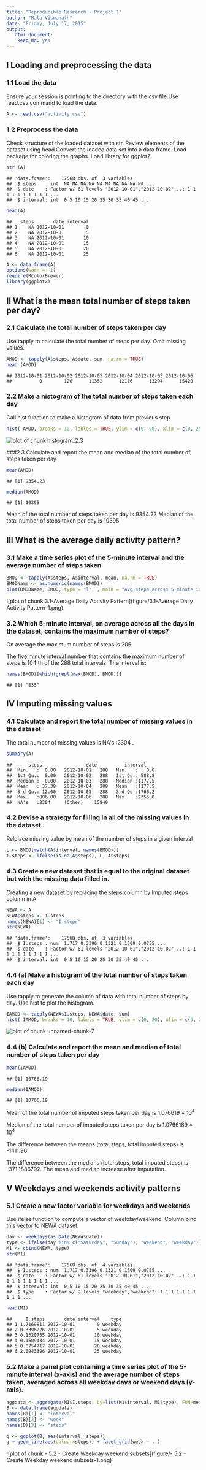 ```yaml
---
title: "Reproducible Research - Project 1"
author: "Mala Viswanath"
date: "Friday, July 17, 2015"
output: 
   html_document:
    keep_md: yes
---
```

## I Loading and preprocessing the data

### 1.1 Load the data

Ensure your session is pointing to the directory with the csv file.Use read.csv command to load the data.

```r
A <- read.csv("activity.csv")
```

### 1.2 Preprocess the data
Check structure of the loaded dataset with str. Review elements of the dataset using head.Convert the loaded data set into a data frame. Load package for coloring the graphs. Load library for ggplot2.


```r
str (A)
```

```
## 'data.frame':	17568 obs. of  3 variables:
##  $ steps   : int  NA NA NA NA NA NA NA NA NA NA ...
##  $ date    : Factor w/ 61 levels "2012-10-01","2012-10-02",..: 1 1 1 1 1 1 1 1 1 1 ...
##  $ interval: int  0 5 10 15 20 25 30 35 40 45 ...
```

```r
head(A)
```

```
##   steps       date interval
## 1    NA 2012-10-01        0
## 2    NA 2012-10-01        5
## 3    NA 2012-10-01       10
## 4    NA 2012-10-01       15
## 5    NA 2012-10-01       20
## 6    NA 2012-10-01       25
```

```r
A <- data.frame(A)
options(warn = -1)
require(RColorBrewer)
library(ggplot2)
```
## II What is the mean total number of steps taken per day?

### 2.1 Calculate the total number of steps taken per day 
Use tapply to calculate the total number of steps per day. Omit missing values.

```r
AMOD <- tapply(A$steps, A$date, sum, na.rm = TRUE)
head (AMOD)
```

```
## 2012-10-01 2012-10-02 2012-10-03 2012-10-04 2012-10-05 2012-10-06 
##          0        126      11352      12116      13294      15420
```
### 2.2 Make a histogram of the total number of steps taken each day 
Call hist function to make a histogram of data from previous step

```r
hist( AMOD, breaks = 10, lables = TRUE, ylim = c(0, 20), xlim = c(0, 25000), main="Histogram of # of steps per day", xlab="Number of Steps per day ", col = brewer.pal(5, "Set2"))
```

![plot of chunk histogram_2.3](figure/histogram_2.3-1.png) 


###2.3 Calculate and report the mean and median of the total number of steps taken per day 


```r
mean(AMOD)
```

```
## [1] 9354.23
```

```r
median(AMOD)
```

```
## [1] 10395
```
Mean of the total number of steps taken per day is 9354.23
Median of the total number of steps taken per day is 10395

## III What is the average daily activity pattern?
### 3.1 Make a time series plot of the 5-minute interval and the average number of steps taken


```r
BMOD <- tapply(A$steps, A$interval, mean, na.rm = TRUE)
BMODName <- as.numeric(names(BMOD))
plot(BMODName, BMOD, type = "l", , main = "Avg steps across 5-minute intervals", xlab = "5-min Intervals", ylab = "Avg. number of steps")
```

![plot of chunk 3.1-Average Daily Activity Pattern](figure/3.1-Average Daily Activity Pattern-1.png) 

### 3.2 Which 5-minute interval, on average across all the days in the dataset, contains the maximum number of steps?
On average the maximum number of steps is 206. 

The five minute interval number that contains the maximum number of steps is 104 th of the 288 total intervals. The interval is:

```r
names(BMOD)[which(grepl(max(BMOD), BMOD))]
```

```
## [1] "835"
```
## IV Imputing missing values
### 4.1 Calculate and report the total number of missing values in the dataset 
The total number of missing values is NA's   :2304  .

```r
summary(A)
```

```
##      steps                date          interval     
##  Min.   :  0.00   2012-10-01:  288   Min.   :   0.0  
##  1st Qu.:  0.00   2012-10-02:  288   1st Qu.: 588.8  
##  Median :  0.00   2012-10-03:  288   Median :1177.5  
##  Mean   : 37.38   2012-10-04:  288   Mean   :1177.5  
##  3rd Qu.: 12.00   2012-10-05:  288   3rd Qu.:1766.2  
##  Max.   :806.00   2012-10-06:  288   Max.   :2355.0  
##  NA's   :2304     (Other)   :15840
```
### 4.2 Devise a strategy for filling in all of the missing values in the dataset.
Relplace missing value by mean of the number of steps in a given interval


```r
L <- BMOD[match(A$interval, names(BMOD))]
I.steps <- ifelse(is.na(A$steps), L, A$steps)
```
### 4.3 Create a new dataset that is equal to the original dataset but with the missing data filled in.
Creating a new dataset by replacing the steps column by Imputed steps column in A. 


```r
NEWA <- A
NEWA$steps <- I.steps
names(NEWA)[1] <- "I.steps"
str(NEWA)
```

```
## 'data.frame':	17568 obs. of  3 variables:
##  $ I.steps : num  1.717 0.3396 0.1321 0.1509 0.0755 ...
##  $ date    : Factor w/ 61 levels "2012-10-01","2012-10-02",..: 1 1 1 1 1 1 1 1 1 1 ...
##  $ interval: int  0 5 10 15 20 25 30 35 40 45 ...
```
### 4.4 (a) Make a histogram of the total number of steps taken each day
Use tapply to generate the column of data with total number of steps by day. Use hist to plot the histogram.


```r
IAMOD <- tapply(NEWA$I.steps, NEWA$date, sum)
hist( IAMOD, breaks = 10, labels = TRUE, ylim = c(0, 20), xlim = c(0, 25000), main="Histogram of # of steps per day", xlab="Number of Steps per day ", col = brewer.pal(5, "Set2"))
```

![plot of chunk unnamed-chunk-7](figure/unnamed-chunk-7-1.png) 

### 4.4 (b) Calculate and report the mean and median of total number of steps taken per day

```r
mean(IAMOD)
```

```
## [1] 10766.19
```

```r
median(IAMOD)
```

```
## [1] 10766.19
```
Mean of the total number of imputed steps taken per day is 1.076619 &times; 10<sup>4</sup>

Median of the total number of imputed steps taken per day is 1.0766189 &times; 10<sup>4</sup>

The difference between the means (total steps, total imputed steps) is -1411.96

The difference between the medians (total steps, total imputed steps) is -371.1886792. The mean and median increase after imputation.

## V Weekdays and weekends activity patterns
### 5.1 Create a new factor variable for weekdays and weekends
Use ifelse function to compute a vector of weekday/weekend. Column bind this vector to NEWA dataset.

```r
day <- weekdays(as.Date(NEWA$date))
type <- ifelse(day %in% c("Saturday", "Sunday"), "weekend", "weekday")
M1 <- cbind(NEWA, type)
str(M1)
```

```
## 'data.frame':	17568 obs. of  4 variables:
##  $ I.steps : num  1.717 0.3396 0.1321 0.1509 0.0755 ...
##  $ date    : Factor w/ 61 levels "2012-10-01","2012-10-02",..: 1 1 1 1 1 1 1 1 1 1 ...
##  $ interval: int  0 5 10 15 20 25 30 35 40 45 ...
##  $ type    : Factor w/ 2 levels "weekday","weekend": 1 1 1 1 1 1 1 1 1 1 ...
```

```r
head(M1)
```

```
##     I.steps       date interval    type
## 1 1.7169811 2012-10-01        0 weekday
## 2 0.3396226 2012-10-01        5 weekday
## 3 0.1320755 2012-10-01       10 weekday
## 4 0.1509434 2012-10-01       15 weekday
## 5 0.0754717 2012-10-01       20 weekday
## 6 2.0943396 2012-10-01       25 weekday
```
### 5.2 Make a panel plot containing a time series plot of the 5-minute interval (x-axis) and the average number of steps taken, averaged across all weekday days or weekend days (y-axis). 

```r
aggdata <- aggregate(M1$I.steps, by=list(M1$interval, M1$type), FUN=mean)
B <- data.frame(aggdata)
names(B)[1] <- "interval"
names(B)[2] <- "week"
names(B)[3] <- "steps"

g <- ggplot(B, aes(interval, steps))
g + geom_line(aes(colour=steps)) + facet_grid(week ~ . )
```

![plot of chunk - 5.2 - Create Weekday weekend subsets](figure/- 5.2 - Create Weekday weekend subsets-1.png) 



